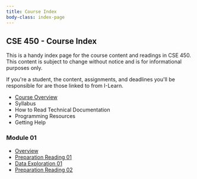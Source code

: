 ```yaml
---
title: Course Index
body-class: index-page
---
```


## CSE 450 - Course Index

This is a handy index page for the course content and readings in CSE 450. This content is subject to change without notice and is for informational purposes only. 

If you're a student, the content, assignments, and deadlines you'll be responsible for are those linked to from I-Learn.

* [Course Overview](./course/overview.html)
* Syllabus
* How to Read Technical Documentation
* Programming Resources
* Getting Help

### Module 01
* [Overview](./module-01/overview.html)
* [Preparation Reading 01](./module-01/preparation-01.html)
* [Data Exploration 01](./module-01/exploration-01.html)
* [Preparation Reading 02](./module-01/preparation-02.html)